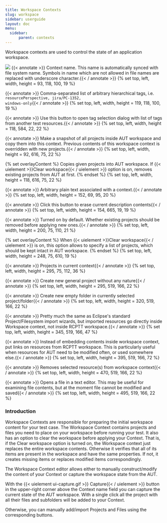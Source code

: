 ```yaml
---
title: Workspace Contexts
slug: workspace
sidebar: userguide
layout: doc
menu:
  sidebar:
      parent: contexts
---
```


Workspace contexts are used to control the state of an application workspace.

<div class="screenshot">
  <img src="{{site.url}}/shared/img/screenshot-workspace-context-editor.png"></img>
  <!-- Name -->
 {{< annotate  >}}  Context name. This name is automatically synced with file system name. Symbols in name which are not allowed in file names are replaced with underscore character.{{< / annotate >}}
  {% set top, left, width, height = 93, 118, 100, 19 %}

  <!-- Tags -->
 {{< annotate  >}}  Comma-separated list of arbitrary hierarchical tags, i.e. <code>resourcePerspective, jira/PC-1352, windows-only</code>{{< / annotate >}}
  {% set top, left, width, height = 119, 118, 100, 19 %}

  <!-- Add Tags -->
 {{< annotate  >}}  Use this button to open tag selection dialog with list of tags from another test resources.{{< / annotate >}}
  {% set top, left, width, height = 118, 584, 22, 22 %}

  <!-- Capture button  -->
 {{< annotate  >}}  Make a snapshot of all projects inside AUT workspace and copy them into this context. Previous contents of this workspace context is overridden with new projects.{{< / annotate >}}
  {% set top, left, width, height = 92, 616, 75, 22 %}

  <!-- Apply button  -->
  {% set overlayContent %}
  Copies given projects into AUT workspace. If {{< uielement >}}Clear workspace{{< / uielement >}} option is on, removes existing projects from AUT at first.
  {% endset %}
  {% set top, left, width, height = 118, 616, 75, 22 %}

  <!-- Description -->
 {{< annotate  >}}  Arbitrary plain text associated with a context.{{< / annotate >}}
  {% set top, left, width, height = 152, 69, 95, 20 %}

  <!-- Clear Description -->
 {{< annotate  >}}  Click this button to erase current description contents{{< / annotate >}}
  {% set top, left, width, height = 154, 665, 19, 19 %}

  <!-- Clear workspace -->
 {{< annotate  >}}  Turned on by default. Whether existing projects should be removed before applying new ones.{{< / annotate >}}
  {% set top, left, width, height = 200, 75, 110, 21 %}
  
  <!-- Keep projects -->
  {% set overlayContent %}
  When {{< uielement >}}Clear workspace{{< / uielement >}} is on, this option allows to specify a list of projects, which should be kept intact in AUT workspace.
  {% endset %}
  {% set top, left, width, height = 248, 75, 610, 19 %}

  <!-- Project list -->
 {{< annotate  >}}  Projects in current context{{< / annotate >}}
  {% set top, left, width, height = 295, 75, 112, 36 %}

  <!-- Create Empty Project -->
 {{< annotate  >}}  Create new general project without any nature{{< / annotate >}}
  {% set top, left, width, height = 295, 519, 166, 22 %}

  <!-- Create Empty Folder -->
 {{< annotate  >}}  Create new empty folder in currently selected project/folder{{< / annotate >}}
  {% set top, left, width, height = 320, 519, 166, 22 %}

  <!-- Import buttons -->
 {{< annotate  >}}  Pretty much the same as Eclipse's standard Project/Filesystem import wizards, but imported resources go directly inside Workspace context, not inside RCPTT workspace.{{< / annotate >}}
  {% set top, left, width, height = 345, 519, 166, 47 %}

  <!-- Linking buttons -->
 {{< annotate  >}}  Instead of embedding contents inside workspace context, put links on resources from RCPTT workspace. This is particularly useful when resources for AUT need to be modified often, or used somewhere else.{{< / annotate >}}
  {% set top, left, width, height = 395, 519, 166, 72 %}

  <!-- Remove button -->
 {{< annotate  >}}  Removes selected resource(s) from workspace context{{< / annotate >}}
  {% set top, left, width, height = 470, 519, 166, 22 %}

  <!-- Remove button -->
 {{< annotate  >}}  Opens a file in a text editor. This may be useful for examining file contents, but at the moment file cannot be modified and saved{{< / annotate >}}
  {% set top, left, width, height = 495, 519, 166, 22 %}
</div>

### Introduction

Workspace Contexts are responsible for preparing the initial workspace content for your test case. 
The Workspace Context contains projects and files you need to place on your workspace before running your test. It also has an option to clear the workspace before applying your Context. That is, if the Clear workspace option is turned on, the Workspace context just replaces the entire workspace contents. 
Otherwise it verifies that all of its items are present in the workspace and have the same properties. If not, it creates missing items or replaces modified items correspondingly.

The Workspace Context editor allows either to manually construct/modify the content of your Context or capture the workspace state from the AUT.

With the {{< uielement ui-capture.gif >}} Capture{{< / uielement >}} button in the upper-right corner above the Context name field you can capture the current state of the AUT workspace. With a single click all the project with all their files and subfolders will be added to your Context.

Otherwise, you can manually add/import Projects and Files using the corresponding buttons. 

